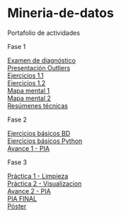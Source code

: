 # Mineria-de-datos
Portafolio de actividades

Fase 1

[Examen de diagnóstico](https://github.com/ZugeyCastillo/Mineria-de-datos/blob/master/ExamenDiagnostico_1676950.pdf)  
[Presentación Outliers](https://github.com/wendybazua/mineriadedatos/blob/master/Presentación_Outliers_Equipo%20%233.pdf)  
[Ejercicios 1.1](https://github.com/ZugeyCastillo/Mineria-de-datos/blob/master/Ejercicios1.1_1676950_003.pdf)  
[Ejercicios 1.2](https://github.com/ZugeyCastillo/Mineria-de-datos/blob/master/Ejercicios1.2_1676950_003.pdf)  
[Mapa mental 1](https://github.com/ZugeyCastillo/Mineria-de-datos/blob/master/MapaMental_1_1676950.pdf)  
[Mapa mental 2](https://github.com/ZugeyCastillo/Mineria-de-datos/blob/master/MapaMental_2_1676950.pdf)  
[Resúmenes técnicas](https://github.com/ZugeyCastillo/Mineria-de-datos/blob/master/Resumenes_1676950.pdf)  

Fase 2

[Ejercicios básicos BD](https://github.com/ZugeyCastillo/Mineria-de-datos/blob/master/An%C3%A1lisisBD_1676950.pdf)  
[Ejercicios básicos Python](https://github.com/ZugeyCastillo/Mineria-de-datos/blob/master/PythonBasico_1676950.ipynb)  
[Avance 1 - PIA](https://github.com/PatriciaGarciaO/Mineria_de_Datos/blob/master/Avance1-PIA_Equipo9_003.pdf)  

Fase 3  

[Práctica 1 - Limpieza](https://github.com/ZugeyCastillo/Mineria-de-datos/blob/master/TrabajandoBD1_1676950.ipynb)  
[Práctica 2 - Visualizacion](https://github.com/ZugeyCastillo/Mineria-de-datos/blob/master/TrabajandoBD2_1676950.ipynb)  
[Avance 2 - PIA](https://github.com/ZugeyCastillo/Mineria-de-datos/blob/master/AvancePIA_ll_003_09.ipynb)  
[PIA FINAL](https://github.com/ZugeyCastillo/Mineria-de-datos/blob/master/PIA_Final_003_Equipo09.ipynb)  
[Póster](https://github.com/ZugeyCastillo/Mineria-de-datos/blob/master/Poster_Equipo09_Grupo003.pdf)    
